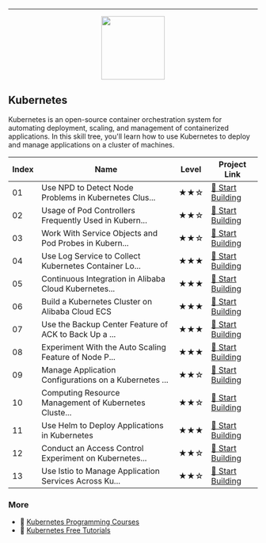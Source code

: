 
---

<div align="center">
<img width="128px" src="https://file.labex.io/path/RTAa3OE96ESn.png">
</div>

## Kubernetes

Kubernetes is an open-source container orchestration system for automating deployment, scaling, and management of containerized applications. In this skill tree, you'll learn how to use Kubernetes to deploy and manage applications on a cluster of machines.

|   Index | Name                                                  | Level   | Project Link                                                                                                              |
|---------|-------------------------------------------------------|---------|---------------------------------------------------------------------------------------------------------------------------|
|      01 | Use NPD to Detect Node Problems in Kubernetes Clus... | ★★☆     | [🚀 Start Building](https://labex.io/courses/use-npd-to-detect-node-problems-in-kubernetes-clusters)                       |
|      02 | Usage of Pod Controllers Frequently Used in Kubern... | ★★☆     | [🚀 Start Building](https://labex.io/courses/usage-of-pod-controllers-frequently-used-in-kubernetes)                       |
|      03 | Work With Service Objects and Pod Probes in Kubern... | ★★☆     | [🚀 Start Building](https://labex.io/courses/work-with-service-objects-and-pod-probes-in-kubernetes)                       |
|      04 | Use Log Service to Collect Kubernetes Container Lo... | ★★★     | [🚀 Start Building](https://labex.io/courses/use-log-service-to-collect-kubernetes-container-logs)                         |
|      05 | Continuous Integration in Alibaba Cloud Kubernetes... | ★★★     | [🚀 Start Building](https://labex.io/courses/continuous-integration-in-alibaba-cloud-kubernetes-with-bamboo)               |
|      06 | Build a Kubernetes Cluster on Alibaba Cloud ECS       | ★★★     | [🚀 Start Building](https://labex.io/courses/build-a-kubernetes-cluster-on-alibaba-cloud-ecs)                              |
|      07 | Use the Backup Center Feature of ACK to Back Up a ... | ★★★     | [🚀 Start Building](https://labex.io/courses/use-the-backup-center-feature-of-ack-to-back-up-a-kubernetes-cluster)         |
|      08 | Experiment With the Auto Scaling Feature of Node P... | ★★★     | [🚀 Start Building](https://labex.io/courses/lab-with-the-auto-scaling-feature-of-node-pools)                              |
|      09 | Manage Application Configurations on a Kubernetes ... | ★★☆     | [🚀 Start Building](https://labex.io/courses/manage-application-configurations-on-a-kubernetes-cluster)                    |
|      10 | Computing Resource Management of Kubernetes Cluste... | ★★☆     | [🚀 Start Building](https://labex.io/courses/computing-resource-management-of-kubernetes-clusters)                         |
|      11 | Use Helm to Deploy Applications in Kubernetes         | ★★★     | [🚀 Start Building](https://labex.io/courses/use-helm-to-deploy-applications-in-kubernetes)                                |
|      12 | Conduct an Access Control Experiment on Kubernetes... | ★★☆     | [🚀 Start Building](https://labex.io/courses/conduct-an-access-control-lab-on-kubernetes-clusters)                         |
|      13 | Use Istio to Manage Application Services Across Ku... | ★★☆     | [🚀 Start Building](https://labex.io/courses/use-istio-to-manage-application-services-across-kubernetes-and-ecs-instances) |

### More

- 🔗 [Kubernetes Programming Courses](https://github.com/labex-labs/awesome-programming-courses?tab=readme-ov-file#kubernetes)
- 🔗 [Kubernetes Free Tutorials](https://github.com/labex-labs/kubernetes-free-tutorials)

